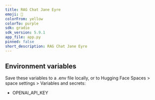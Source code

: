 ```yaml
---
title: RAG Chat Jane Eyre
emoji: 📖
colorFrom: yellow
colorTo: purple
sdk: gradio
sdk_version: 5.9.1
app_file: app.py
pinned: false
short_description: RAG Chat Jane Eyre
---
```



## Environment variables 
Save these variables to a .env file locally, or to Hugging Face Spaces > space settings > Variables and secrets:
- OPENAI_API_KEY